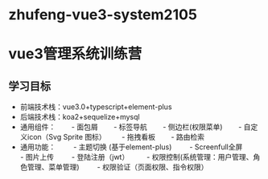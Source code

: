 # zhufeng-vue3-system2105

# vue3管理系统训练营

## 学习目标
- 前端技术栈：vue3.0+typescript+element-plus
- 后端技术栈：koa2+sequelize+mysql
- 通用组件：
       - 面包屑
       - 标签导航
       - 侧边栏(权限菜单)
       - 自定义icon（Svg Sprite 图标）
       - 拖拽看板
       - 路由检索
- 通用功能：
        - 主题切换 (基于element-plus)
        - Screenfull全屏
        - 图片上传
        - 登陆注册（jwt）
        - 权限控制(系统管理：用户管理、角色管理、菜单管理)
        - 权限验证（页面权限、指令权限）

